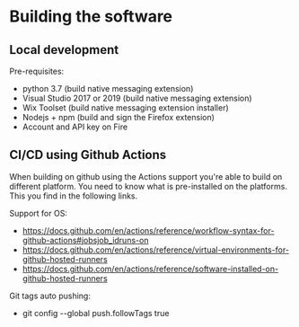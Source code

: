 Building the software
=====================

Local development
-----------------

Pre-requisites:
- python 3.7 (build native messaging extension)
- Visual Studio 2017 or 2019 (build native messaging extension)
- Wix Toolset (build native messaging extension installer)
- Nodejs + npm (build and sign the Firefox extension)
- Account and API key on Fire

CI/CD using Github Actions
--------------------------

When building on github using the Actions support you're able to build on different platform. You need to know what is pre-installed on the platforms. This you find in the following links.

Support for OS: 
- https://docs.github.com/en/actions/reference/workflow-syntax-for-github-actions#jobsjob_idruns-on
- https://docs.github.com/en/actions/reference/virtual-environments-for-github-hosted-runners
- https://docs.github.com/en/actions/reference/software-installed-on-github-hosted-runners

Git tags auto pushing:
- git config --global push.followTags true